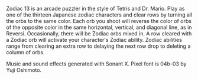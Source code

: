 Zodiac 13 is an arcade puzzler in the style of Tetris and Dr. Mario. Play as one of the thirteen Japanese zodiac characters and clear rows by turning all the orbs to the same color. Each orb you shoot will reverse the color of orbs of the opposite color in the same horizontal, vertical, and diagonal line, as in Reversi. Occasionally, there will be Zodiac orbs mixed in. A row cleared with a Zodiac orb will activate your character's Zodiac ability. Zodiac abilities range from clearing an extra row to delaying the next row drop to deleting a column of orbs.

Music and sound effects generated with Sonant X. Pixel font is 04b-03 by Yuji Oshimoto.